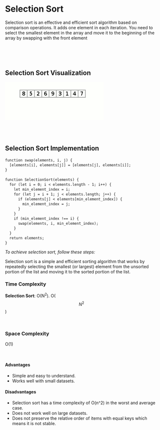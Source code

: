 # **Selection Sort**

<p>
Selection sort is an effective and efficient sort algorithm based on comparison operations. It adds one element in each iteration. You need to select the smallest element in the array and move it to the beginning of the array by swapping with the front element
</p>

<br/>
<br/>
<br/>

## Selection Sort Visualization

![Selection sort gif](../public/gifs/selection-sort.gif)

<br/>
<br/>

## Selection Sort Implementation

```
function swap(elements, i, j) {
  [elements[i], elements[j]] = [elements[j], elements[i]];
}

function SelectionSort(elements) {
  for (let i = 0; i < elements.length - 1; i++) {
    let min_element_index = i;
    for (let j = i + 1; j < elements.length; j++) {
      if (elements[j] < elements[min_element_index]) {
        min_element_index = j;
      }
    }
    if (min_element_index !== i) {
      swap(elements, i, min_element_index);
    }
  }
  return elements;
}
```

_To achieve selection sort, follow these steps:_

Selection sort is a simple and efficient sorting algorithm that works by repeatedly selecting the smallest (or largest) element from the unsorted portion of the list and moving it to the sorted portion of the list.
<br />

### Time Complexity

**Selection Sort**: O(N<sup>2</sup>). O($$ N^2 $$)

<br />

### Space Complexity

O(1)

<br />

#### Advantages

- Simple and easy to understand.
- Works well with small datasets.

#### Disadvantages

- Selection sort has a time complexity of O(n^2) in the worst and average case.
- Does not work well on large datasets.
- Does not preserve the relative order of items with equal keys which means it is not stable.
